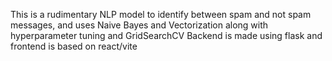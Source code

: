 This is a rudimentary NLP model to identify between spam and not spam messages, and uses Naive Bayes and Vectorization along with hyperparameter tuning and GridSearchCV
Backend is made using flask and frontend is based on react/vite
